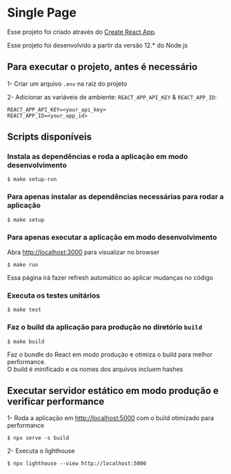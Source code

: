 # Single Page

Esse projeto foi criado através do [Create React App](https://github.com/facebook/create-react-app).

Esse projeto foi desenvolvido a partir da versão 12.* do Node.js


## Para executar o projeto, antes é necessário

1- Criar um arquivo `.env` na raíz do projeto

2- Adicionar as variáveis de ambiente: `REACT_APP_API_KEY` & `REACT_APP_ID`:

```
REACT_APP_API_KEY=<your_api_key>
REACT_APP_ID=<your_app_id>
```

## Scripts disponíveis

### Instala as dependências e roda a aplicação em modo desenvolvimento
```
$ make setup-run
```

### Para apenas instalar as dependências necessárias para rodar a aplicação
```
$ make setup
```


### Para apenas executar a aplicação em modo desenvolvimento<br />
Abra [http://localhost:3000](http://localhost:3000) para visualizar no browser

```
$ make run
```
Essa página irá fazer refresh automático ao aplicar mudanças no código


### Executa os testes unitários

```
$ make test
```


### Faz o build da aplicação para produção no diretório `build`<br/>

```
$ make build
```

Faz o bundle do React em modo produção e otimiza o build para melhor performance.<br/>
O build é minificado e os nomes dos arquivos incluem hashes<br/>


## Executar servidor estático em modo produção e verificar performance

1- Roda a aplicação em [http://localhost:5000](http://localhost:5000) com o build otimizado para performance

```
$ npx serve -s build
```

2- Executa o lighthouse

```
$ npx lighthouse --view http://localhost:5000
```